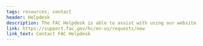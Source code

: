 ```yaml
---
tags: resources, contact
header: Helpdesk
description: The FAC Helpdesk is able to assist with using our website, including audit submission, audit certification, and audit search.
link: https://support.fac.gov/hc/en-us/requests/new
link_text: Contact FAC Helpdesk
---
```

